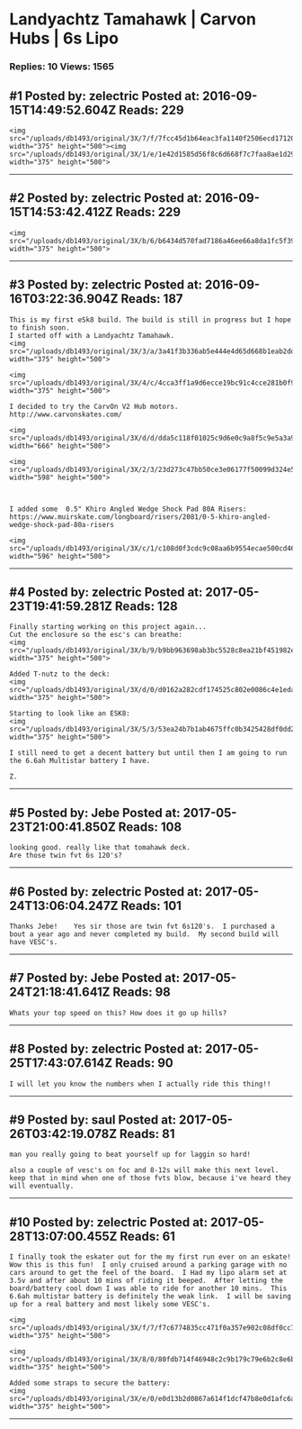 # Landyachtz Tamahawk &#124; Carvon Hubs &#124; 6s Lipo

### Replies: 10 Views: 1565

## \#1 Posted by: zelectric Posted at: 2016-09-15T14:49:52.604Z Reads: 229

```
<img src="/uploads/db1493/original/3X/7/f/7fcc45d1b64eac3fa1140f2506ecd17120158bfe.jpg" width="375" height="500"><img src="/uploads/db1493/original/3X/1/e/1e42d1585d56f8c6d668f7c7faa8ae1d29789332.jpg" width="375" height="500">
```

---
## \#2 Posted by: zelectric Posted at: 2016-09-15T14:53:42.412Z Reads: 229

```
<img src="/uploads/db1493/original/3X/b/6/b6434d570fad7186a46ee66a8da1fc5f399f23be.jpg" width="375" height="500">
```

---
## \#3 Posted by: zelectric Posted at: 2016-09-16T03:22:36.904Z Reads: 187

```
This is my first eSk8 build. The build is still in progress but I hope to finish soon.
I started off with a Landyachtz Tamahawk.
<img src="/uploads/db1493/original/3X/3/a/3a41f3b336ab5e444e4d65d668b1eab2dd24bb26.png" width="375" height="500">

<img src="/uploads/db1493/original/3X/4/c/4cca3ff1a9d6ecce19bc91c4cce281b0f9a619cb.png" width="375" height="500">

I decided to try the CarvOn V2 Hub motors.  http://www.carvonskates.com/

<img src="/uploads/db1493/original/3X/d/d/dda5c118f01025c9d6e0c9a8f5c9e5a3a9315973.png" width="666" height="500">

<img src="/uploads/db1493/original/3X/2/3/23d273c47bb50ce3e06177f50099d324e50a2571.png" width="598" height="500">



I added some  0.5" Khiro Angled Wedge Shock Pad 80A Risers:   https://www.muirskate.com/longboard/risers/2081/0-5-khiro-angled-wedge-shock-pad-80a-risers

<img src="/uploads/db1493/original/3X/c/1/c108d0f3cdc9c08aa6b9554ecae500cd46947534.png" width="596" height="500">
```

---
## \#4 Posted by: zelectric Posted at: 2017-05-23T19:41:59.281Z Reads: 128

```
Finally starting working on this project again... 
Cut the enclosure so the esc's can breathe:
<img src="/uploads/db1493/original/3X/b/9/b9bb963698ab3bc5528c8ea21bf451982e874447.jpg" width="375" height="500">

Added T-nutz to the deck:
<img src="/uploads/db1493/original/3X/d/0/d0162a282cdf174525c802e0086c4e1edac21aeb.jpg" width="375" height="500">

Starting to look like an ESK8:
<img src="/uploads/db1493/original/3X/5/3/53ea24b7b1ab4675ffc0b3425428df0dd29ea936.jpg" width="375" height="500">

I still need to get a decent battery but until then I am going to run the 6.6ah Multistar battery I have.  

Z.
```

---
## \#5 Posted by: Jebe Posted at: 2017-05-23T21:00:41.850Z Reads: 108

```
looking good. really like that tomahawk deck.
Are those twin fvt 6s 120's?
```

---
## \#6 Posted by: zelectric Posted at: 2017-05-24T13:06:04.247Z Reads: 101

```
Thanks Jebe!    Yes sir those are twin fvt 6s120's.  I purchased a bout a year ago and never completed my build.  My second build will have VESC's.
```

---
## \#7 Posted by: Jebe Posted at: 2017-05-24T21:18:41.641Z Reads: 98

```
Whats your top speed on this? How does it go up hills?
```

---
## \#8 Posted by: zelectric Posted at: 2017-05-25T17:43:07.614Z Reads: 90

```
I will let you know the numbers when I actually ride this thing!!
```

---
## \#9 Posted by: saul Posted at: 2017-05-26T03:42:19.078Z Reads: 81

```
man you really going to beat yourself up for laggin so hard!

also a couple of vesc's on foc and 8-12s will make this next level. keep that in mind when one of those fvts blow, because i've heard they will eventually.
```

---
## \#10 Posted by: zelectric Posted at: 2017-05-28T13:07:00.455Z Reads: 61

```
I finally took the eskater out for the my first run ever on an eskate!  Wow this is this fun!  I only cruised around a parking garage with no cars around to get the feel of the board.  I Had my lipo alarm set at 3.5v and after about 10 mins of riding it beeped.  After letting the board/battery cool down I was able to ride for another 10 mins.  This 6.6ah multistar battery is definitely the weak link.  I will be saving up for a real battery and most likely some VESC's.  

<img src="/uploads/db1493/original/3X/f/7/f7c6774835cc471f0a357e902c08df0cc7343fa7.jpg" width="375" height="500">

<img src="/uploads/db1493/original/3X/8/0/80fdb714f46948c2c9b179c79e6b2c8e6b2f836a.jpg" width="375" height="500">

Added some straps to secure the battery:
<img src="/uploads/db1493/original/3X/e/0/e0d13b2d0867a614f1dcf47b8e0d1afc6a027987.jpg" width="375" height="500">
```

---
